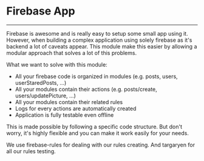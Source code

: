 # Firebase App
---

Firebase is awesome and is really easy to setup some small app using it.
However, when building a complex application using solely firebase as it's backend a lot of caveats appear.
This module make this easier by allowing a modular approach that solves a lot of this problems.

What we want to solve with this module:

- All your firebase code is organized in modules (e.g. posts, users, userStaredPosts, …)
- All your modules contain their actions (e.g. posts/create, users/updatePicture, …)
- All your modules contain their related rules
- Logs for every actions are automatically created
- Application is fully testable even offline

This is made possible by following a specific code structure.
But don't worry, it's highly flexible and you can make it work easily for your needs.

We use firebase-rules for dealing with our rules creating.
And targaryen for all our rules testing.
